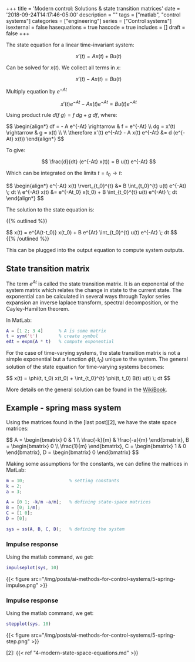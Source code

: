 +++
title = 'Modern control: Solutions & state transition matrices'
date = '2018-09-24T14:17:46-05:00'
description = ""
tags = ["matlab", "control systems"]
categories = ["engineering"]
series = ["Control systems"]
isexternal = false
hasequations = true
hascode = true
includes = []
draft = false
+++

The state equation for a linear time-invariant system:

$$
x'(t) = A x(t) + B u(t)
$$

Can be solved for $x(t)$. We collect all terms in $x$:

$$
x'(t) - A x(t) = B u(t)
$$

Multiply equation by $e^{-At}$

$$
x'(t) e^{-At} - A x(t) e^{-At} = B u(t) e^{-At}
$$

Using product rule $d(f\;g) = f\;dg + g\;df$, where:

<div>$$
\begin{align*}
df = - A e^{-At}   \rightarrow & f = e^{-At}    \\
dg = x'(t)         \rightarrow & g = x(t)  \\
\\
\therefore x'(t) e^{-At} - A x(t) e^{-At} &= d (e^{-At} x(t))
\end{align*}
$$</div>

To give:

$$
\frac{d}{dt} (e^{-At} x(t)) = B u(t) e^{-At}
$$

Which can be integrated on the limits $t = t_0 \rightarrow t$:

<div>$$
\begin{align*}
e^{-At} x(t) \rvert_{t_0}^{t} &= B \int_{t_0}^{t} u(t) e^{-At} \; dt   \\
e^{-At} x(t) &= e^{-At_0} x(t_0) + B \int_{t_0}^{t} u(t) e^{-At} \; dt
\end{align*}
$$</div>

The solution to the state equation is:

{{% outlined %}}
<div>$$
x(t) = e^{A(t-t_0)} x(t_0) + B e^{At}  \int_{t_0}^{t} u(t) e^{-At} \; dt
$$</div>
{{% /outlined %}}

This can be plugged into the output equation to compute system outputs.

## State transition matrix

The term $e^{At}$ is called the state transition matrix. It is an exponental of the system matrix which relates the change in state to the current state. The exponential can be calculated in several ways through Taylor series expansion an inverse laplace transform, spectral decomposition, or the Cayley-Hamilton theorem.

In MatLab:

```matlab
A = [1 2; 3 4]      % A is some matrix
t = sym('t')        % create symbol
eAt = expm(A * t)   % compute exponential
```

For the case of time-varying systems, the state transition matrix is not a simple exponential but a function $\phi(t, t_0)$ unique to the system. The general solution of the state equation for time-varying systems becomes:

<div>$$
x(t) = \phi(t, t_0) x(t_0) + \int_{t_0}^{t} \phi(t, t_0) B(t) u(t) \; dt
$$</div>

More details on the general solution can be found in the [WikiBook][1].

## Example - spring mass system

Using the matrices found in the [last post][2], we have the state space matrices:

<div>$$
A = 
\begin{bmatrix}
    0                   &   1       \\
    \frac{-k}{m} &   \frac{-a}{m}
\end{bmatrix},
B = 
\begin{bmatrix}
    0  \\
    \frac{1}{m}
\end{bmatrix},
C =
\begin{bmatrix}
    1                   &   0
\end{bmatrix},
D = 
\begin{bmatrix}
    0
\end{bmatrix}
$$</div>

Making some assumptions for the constants, we can define the matrices in MatLab:

```matlab
m = 10;                 % setting constants
k = 2;
a = 3;

A = [0 1; -k/m -a/m];   % defining state-space matrices
B = [0; 1/m];
C = [1 0];
D = [0];

sys = ss(A, B, C, D);   % defining the system
```

### Impulse response

Using the matlab command, we get:

```matlab
impulseplot(sys, 10)
```

{{< figure src="/img/posts/ai-methods-for-control-systems/5-spring-impulse.png" >}}

### Impulse response

Using the matlab command, we get:

```matlab
stepplot(sys, 10)
```

{{< figure src="/img/posts/ai-methods-for-control-systems/5-spring-step.png" >}}

[1]: https://en.wikibooks.org/wiki/Control_Systems/Time_Variant_System_Solutions
[2]: {{< ref "4-modern-state-space-equations.md" >}}
